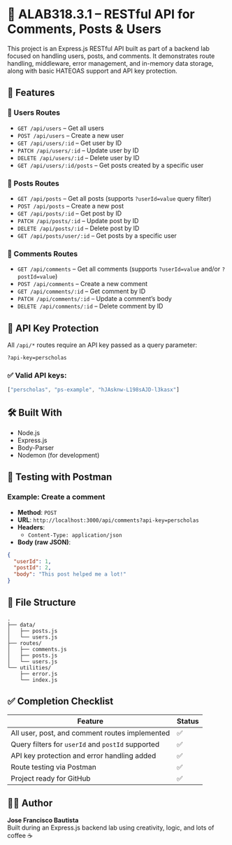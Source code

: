 # 🧪 ALAB318.3.1 – RESTful API for Comments, Posts & Users

This project is an Express.js RESTful API built as part of a backend lab focused on handling users, posts, and comments. It demonstrates route handling, middleware, error management, and in-memory data storage, along with basic HATEOAS support and API key protection.

## 🚀 Features

### 👤 Users Routes
- `GET /api/users` – Get all users  
- `POST /api/users` – Create a new user  
- `GET /api/users/:id` – Get user by ID  
- `PATCH /api/users/:id` – Update user by ID  
- `DELETE /api/users/:id` – Delete user by ID  
- `GET /api/users/:id/posts` – Get posts created by a specific user  

### 📝 Posts Routes
- `GET /api/posts` – Get all posts (supports `?userId=value` query filter)  
- `POST /api/posts` – Create a new post  
- `GET /api/posts/:id` – Get post by ID  
- `PATCH /api/posts/:id` – Update post by ID  
- `DELETE /api/posts/:id` – Delete post by ID  
- `GET /api/posts/user/:id` – Get posts by a specific user  

### 💬 Comments Routes
- `GET /api/comments` – Get all comments (supports `?userId=value` and/or `?postId=value`)  
- `POST /api/comments` – Create a new comment  
- `GET /api/comments/:id` – Get comment by ID  
- `PATCH /api/comments/:id` – Update a comment’s body  
- `DELETE /api/comments/:id` – Delete comment by ID  

## 🔐 API Key Protection

All `/api/*` routes require an API key passed as a query parameter:

```
?api-key=perscholas
```

### ✅ Valid API keys:
```js
["perscholas", "ps-example", "hJAsknw-L198sAJD-l3kasx"]
```

## 🛠️ Built With
- Node.js  
- Express.js  
- Body-Parser  
- Nodemon (for development)

## 🧪 Testing with Postman

### Example: Create a comment

- **Method**: `POST`  
- **URL**: `http://localhost:3000/api/comments?api-key=perscholas`  
- **Headers**:  
  - `Content-Type: application/json`  
- **Body (raw JSON)**:
```json
{
  "userId": 1,
  "postId": 2,
  "body": "This post helped me a lot!"
}
```

## 📁 File Structure

```
.
├── data/
│   ├── posts.js
│   └── users.js
├── routes/
│   ├── comments.js
│   ├── posts.js
│   └── users.js
└── utilities/
    ├── error.js
    └── index.js
```

## ✅ Completion Checklist

| Feature | Status |
|---------|--------|
| All user, post, and comment routes implemented | ✅  
| Query filters for `userId` and `postId` supported | ✅  
| API key protection and error handling added | ✅  
| Route testing via Postman | ✅  
| Project ready for GitHub | ✅  

## 👨‍💻 Author

**Jose Francisco Bautista**  
Built during an Express.js backend lab using creativity, logic, and lots of coffee ☕️
